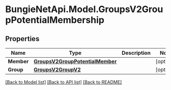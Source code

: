 
# BungieNetApi.Model.GroupsV2GroupPotentialMembership

## Properties

Name | Type | Description | Notes
------------ | ------------- | ------------- | -------------
**Member** | [**GroupsV2GroupPotentialMember**](GroupsV2GroupPotentialMember.md) |  | [optional] 
**Group** | [**GroupsV2GroupV2**](GroupsV2GroupV2.md) |  | [optional] 

[[Back to Model list]](../README.md#documentation-for-models)
[[Back to API list]](../README.md#documentation-for-api-endpoints)
[[Back to README]](../README.md)

